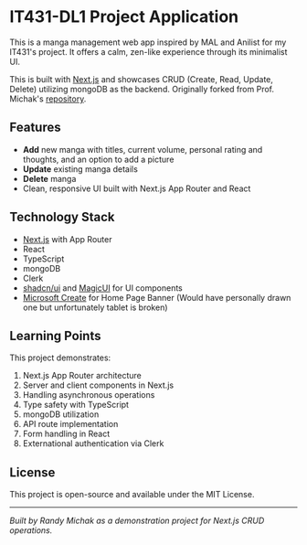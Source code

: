 # IT431-DL1 Project Application

This is a manga management web app inspired by MAL and Anilist for my IT431's project. It offers a calm, zen-like experience through its minimalist UI. 

This is built with [Next.js](https://nextjs.org) and showcases CRUD (Create, Read, Update, Delete) utilizing mongoDB as the backend. Originally forked from Prof. Michak's [repository](https://github.com/rmichak/IT431-NextJS-Sample-Courses). 

## Features

- **Add** new manga with titles, current volume, personal rating and thoughts, and an option to add a picture
- **Update** existing manga details
- **Delete** manga
- Clean, responsive UI built with Next.js App Router and React

## Technology Stack

- [Next.js](https://nextjs.org) with App Router
- React
- TypeScript
- mongoDB
- Clerk
- [shadcn/ui](https://ui.shadcn.com/) and [MagicUI](https://magicui.design/) for UI components
- [Microsoft Create](https://create.microsoft.com/en-us/features/ai-image-generator) for Home Page Banner (Would have personally drawn one but unfortunately tablet is broken)

## Learning Points

This project demonstrates:

1. Next.js App Router architecture
2. Server and client components in Next.js
3. Handling asynchronous operations
4. Type safety with TypeScript
5. mongoDB utilization
6. API route implementation
7. Form handling in React
8. Externational authentication via Clerk 

## License

This project is open-source and available under the MIT License.

---

_Built by Randy Michak as a demonstration project for Next.js CRUD operations._
